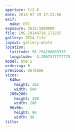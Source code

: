 ```yaml
---
aperture: f/2.0
date: 2014-07-19 17:22:56
exif:
  make: HTC
exposure: 3615/1000000
file: IMG_20140719_172255
gallery: 2014-fife
layout: gallery-photo
location:
  latitude: 56.254280083333
  longitude: -3.2067577777778
model: One S
ordering: 6
previous: d87ba0e
sizes:
  640w:
    height: 362
    width: 640
  200x200:
    height: 200
    width: 200
  96x96:
    height: 96
    width: 96
title: 
---
```

